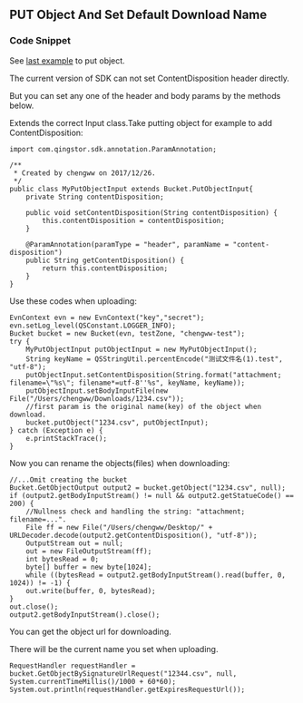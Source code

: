 ## PUT Object And Set Default Download Name

### Code Snippet
See [last example](./PutObject.md) to put object.

The current version of SDK can not set ContentDisposition header directly.

But you can set any one of the header and body params by the methods below.

Extends the correct Input class.Take putting object for example to add ContentDisposition:
```
import com.qingstor.sdk.annotation.ParamAnnotation;

/**
 * Created by chengww on 2017/12/26.
 */
public class MyPutObjectInput extends Bucket.PutObjectInput{
    private String contentDisposition;

    public void setContentDisposition(String contentDisposition) {
        this.contentDisposition = contentDisposition;
    }

    @ParamAnnotation(paramType = "header", paramName = "content-disposition")
    public String getContentDisposition() {
        return this.contentDisposition;
    }
}
```

Use these codes when uploading:

```
EvnContext evn = new EvnContext("key","secret");
evn.setLog_level(QSConstant.LOGGER_INFO);
Bucket bucket = new Bucket(evn, testZone, "chengww-test");
try {
    MyPutObjectInput putObjectInput = new MyPutObjectInput();
    String keyName = QSStringUtil.percentEncode("测试文件名(1).test", "utf-8");
    putObjectInput.setContentDisposition(String.format("attachment; filename=\"%s\"; filename*=utf-8''%s", keyName, keyName));
    putObjectInput.setBodyInputFile(new File("/Users/chengww/Downloads/1234.csv"));
    //first param is the original name(key) of the object when download.
    bucket.putObject("1234.csv", putObjectInput);
} catch (Exception e) {
    e.printStackTrace();
}
```

Now you can rename the objects(files) when downloading:
```
//...Omit creating the bucket
Bucket.GetObjectOutput output2 = bucket.getObject("1234.csv", null);
if (output2.getBodyInputStream() != null && output2.getStatueCode() == 200) {
    //Nullness check and handling the string: "attachment; filename=...".
    File ff = new File("/Users/chengww/Desktop/" + URLDecoder.decode(output2.getContentDisposition(), "utf-8"));
    OutputStream out = null;
    out = new FileOutputStream(ff);
    int bytesRead = 0;
    byte[] buffer = new byte[1024];
    while ((bytesRead = output2.getBodyInputStream().read(buffer, 0, 1024)) != -1) {
    out.write(buffer, 0, bytesRead);
}
out.close();
output2.getBodyInputStream().close();
```

You can get the object url for downloading.

There will be the current name you set when uploading.
```
RequestHandler requestHandler = bucket.GetObjectBySignatureUrlRequest("12344.csv", null, System.currentTimeMillis()/1000 + 60*60);
System.out.println(requestHandler.getExpiresRequestUrl());

```